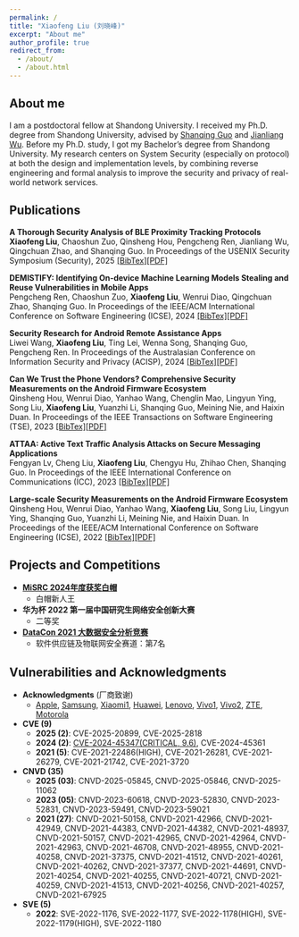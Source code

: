 ```yaml
---
permalink: /
title: "Xiaofeng Liu (刘晓峰)"
excerpt: "About me"
author_profile: true
redirect_from: 
  - /about/
  - /about.html
---
```


About me
------
I am a postdoctoral fellow at Shandong University. I received my Ph.D. degree from Shandong University, advised by [Shanqing Guo](https://sduiseclab.github.io/) and [Jianliang Wu](https://allenjlw.github.io/). Before my Ph.D. study, I got my Bachelor’s degree from Shandong University. 
My research centers on System Security (especially on protocol) at both the design and implementation levels, by combining reverse engineering and formal analysis to improve the security and privacy of real-world network services. 

Publications
------


**A Thorough Security Analysis of BLE Proximity Tracking Protocols**<br/>
**Xiaofeng Liu**, Chaoshun Zuo, Qinsheng Hou, Pengcheng Ren, Jianliang Wu, Qingchuan Zhao, and Shanqing Guo. In Proceedings of the USENIX Security Symposium (Security), 2025 [[BibTex]]()[[PDF]]() <br/>

**DEMISTIFY: Identifying On-device Machine Learning Models Stealing and Reuse Vulnerabilities in Mobile Apps**<br/>
Pengcheng Ren, Chaoshun Zuo, **Xiaofeng Liu**, Wenrui Diao, Qingchuan Zhao, Shanqing Guo. In Proceedings of the IEEE/ACM International Conference on Software Engineering (ICSE), 2024 [[BibTex]]()[[PDF]]() <br/>

**Security Research for Android Remote Assistance Apps**<br/>
Liwei Wang, **Xiaofeng Liu**, Ting Lei, Wenna Song, Shanqing Guo, Pengcheng Ren. In Proceedings of the Australasian Conference on Information Security and Privacy (ACISP), 2024 [[BibTex]]()[[PDF]]() <br/>

**Can We Trust the Phone Vendors? Comprehensive Security Measurements on the Android Firmware Ecosystem**<br/>
Qinsheng Hou, Wenrui Diao, Yanhao Wang, Chenglin Mao, Lingyun Ying, Song Liu, **Xiaofeng Liu**, Yuanzhi Li, Shanqing Guo, Meining Nie, and Haixin Duan. In Proceedings of the IEEE Transactions on Software Engineering (TSE), 2023 [[BibTex]]()[[PDF]]() <br/>

**ATTAA: Active Text Traffic Analysis Attacks on Secure Messaging Applications**<br/>
Fengyan Lv, Cheng Liu, **Xiaofeng Liu**, Chengyu Hu, Zhihao Chen, Shanqing Guo. In Proceedings of the IEEE International Conference on Communications (ICC), 2023 [[BibTex]]()[[PDF]]() <br/>

**Large-scale Security Measurements on the Android Firmware Ecosystem**<br/>
Qinsheng Hou, Wenrui Diao, Yanhao Wang, **Xiaofeng Liu**, Song Liu, Lingyun Ying, Shanqing Guo, Yuanzhi Li, Meining Nie, and Haixin Duan. In Proceedings of the IEEE/ACM International Conference on Software Engineering (ICSE), 2022 [[BibTex]]()[[PDF]]() <br/>



## Projects and Competitions

- [**MiSRC 2024年度获奖白帽**](https://sec.xiaomi.com/#/notice/detail/227)
  - 白帽新人王
- **华为杯 2022 第一届中国研究生网络安全创新大赛**
  - 二等奖
- [**DataCon 2021 大数据安全分析竞赛**](https://www.datacon.org.cn/datacon2021)
  - 软件供应链及物联网安全赛道：第7名



Vulnerabilities and Acknowledgments
------
- **Acknowledgments** (厂商致谢)
  - [Apple](https://support.apple.com/en-us/121250), [Samsung](https://security.samsungmobile.com/serviceWeb.smsb), [Xiaomi1](https://trust.mi.com/zh-CN/misrc/bulletins/advisory?cveId=558), [Huawei](https://device.harmonyos.com/cn/docs/security/acknowledgments/security-acknowledgments-0000001050066659), [Lenovo](https://iknow.lenovo.com.cn/detail/199217.html), [Vivo1](https://www.vivo.com/en/support/security-advisory-detail?id=9), [Vivo2](https://www.vivo.com/en/support/security-advisory-detail?id=10), [ZTE](https://support.zte.com.cn/support/news/LoopholeInfoDetail.aspx?newsId=1019084), [Motorola](https://en-us.support.motorola.com/app/answers/detail/a_id/186727)
- **CVE (9)**
  - **2025 (2)**: CVE-2025-20899, CVE-2025-2818
  - **2024 (2)**: [CVE-2024-45347(CRITICAL, 9.6)](https://www.cve.org/cverecord?id=CVE-2024-45347), CVE-2024-45361
  - **2021 (5)**: CVE-2021-22486(HIGH), CVE-2021-26281, CVE-2021-26279, CVE-2021-21742, CVE-2021-3720
- **CNVD (35)**
  - **2025 (03)**: CNVD-2025-05845, CNVD-2025-05846, CNVD-2025-11062
  - **2023 (05)**: CNVD-2023-60618, CNVD-2023-52830, CNVD-2023-52831, CNVD-2023-59491, CNVD-2023-59021
  - **2021 (27)**: CNVD-2021-50158, CNVD-2021-42966, CNVD-2021-42949, CNVD-2021-44383, CNVD-2021-44382, CNVD-2021-48937, CNVD-2021-50157, CNVD-2021-42965, CNVD-2021-42964, CNVD-2021-42963, CNVD-2021-46708, CNVD-2021-48955, CNVD-2021-40258, CNVD-2021-37375, CNVD-2021-41512, CNVD-2021-40261, CNVD-2021-40262, CNVD-2021-37377, CNVD-2021-44691, CNVD-2021-40254, CNVD-2021-40255, CNVD-2021-40721, CNVD-2021-40259, CNVD-2021-41513, CNVD-2021-40256, CNVD-2021-40257, CNVD-2021-67925
- **SVE (5)**
  - **2022**: SVE-2022-1176, SVE-2022-1177, SVE-2022-1178(HIGH), SVE-2022-1179(HIGH), SVE-2022-1180


 
